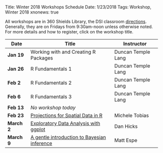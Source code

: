Title: Winter 2018 Workshops Schedule
Date: 1/23/2018
Tags: Workshop, Winter 2018
xnonews: true

All workshops are in 360 Shields Library, the DSI classroom 
[directions](http://dsi.ucdavis.edu/directions.html).
Generally, they are on Fridays from 9:30am-noon unless otherwise noted. 
For more details and how to register, click on the workshop title.

|Date|Title|Instructor|
|----|----|----|
|**Jan 19**|Working with and Creating R Packages|Duncan Temple Lang|
|**Jan 26**|R Fundamentals 1|Duncan Temple Lang|
|**Feb 2**|R Fundamentals 2|Duncan Temple Lang|
|**Feb 6**|R Fundamentals 3|Duncan Temple Lang|
|**Feb 13**|*No workshop today*|
|**Feb 23**|[Projections for Spatial Data in R](http://dsi.ucdavis.edu/posts/Workshop/Projection20180223.html)|Michele Tobias|
|**March 2**|[Exploratory Data Analysis with ggplot](http://dsi.ucdavis.edu/posts/Workshop/Ggplo20180302.html)|Dan Hicks|
|**March 9**|[A gentle introduction to Bayesian inference](http://dsi.ucdavis.edu/posts/Workshop/Baye20180309.html)|Matt Espe|
